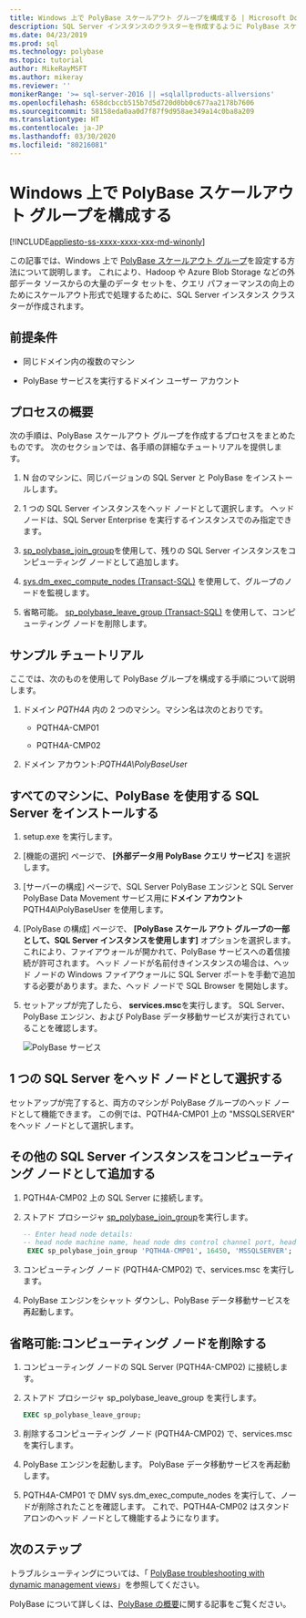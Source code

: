 ```yaml
---
title: Windows 上で PolyBase スケールアウト グループを構成する | Microsoft Docs
description: SQL Server インスタンスのクラスターを作成するように PolyBase スケールアウト グループを設定します。 これにより、外部ソースからの大規模なデータ セットのクエリ パフォーマンスが向上します。
ms.date: 04/23/2019
ms.prod: sql
ms.technology: polybase
ms.topic: tutorial
author: MikeRayMSFT
ms.author: mikeray
ms.reviewer: ''
monikerRange: '>= sql-server-2016 || =sqlallproducts-allversions'
ms.openlocfilehash: 658dcbccb515b7d5d720d0bb0c677aa2178b7606
ms.sourcegitcommit: 58158eda0aa0d7f87f9d958ae349a14c0ba8a209
ms.translationtype: HT
ms.contentlocale: ja-JP
ms.lasthandoff: 03/30/2020
ms.locfileid: "80216081"
---
```

# <a name="configure-polybase-scale-out-groups-on-windows"></a>Windows 上で PolyBase スケールアウト グループを構成する

[!INCLUDE[appliesto-ss-xxxx-xxxx-xxx-md-winonly](../../includes/appliesto-ss-xxxx-xxxx-xxx-md-winonly.md)]

この記事では、Windows 上で [PolyBase スケールアウト グループ](polybase-scale-out-groups.md)を設定する方法について説明します。 これにより、Hadoop や Azure Blob Storage などの外部データ ソースからの大量のデータ セットを、クエリ パフォーマンスの向上のためにスケールアウト形式で処理するために、SQL Server インスタンス クラスターが作成されます。

## <a name="prerequisites"></a>前提条件
  
- 同じドメイン内の複数のマシン  
  
- PolyBase サービスを実行するドメイン ユーザー アカウント  
  
## <a name="process-overview"></a>プロセスの概要

次の手順は、PolyBase スケールアウト グループを作成するプロセスをまとめたものです。 次のセクションでは、各手順の詳細なチュートリアルを提供します。
  
1. N 台のマシンに、同じバージョンの SQL Server と PolyBase をインストールします。
  
2. 1 つの SQL Server インスタンスをヘッド ノードとして選択します。 ヘッド ノードは、SQL Server Enterprise を実行するインスタンスでのみ指定できます。
  
3. [sp_polybase_join_group](../../relational-databases/system-stored-procedures/polybase-stored-procedures-sp-polybase-join-group.md)を使用して、残りの SQL Server インスタンスをコンピューティング ノードとして追加します。

4. [sys.dm_exec_compute_nodes &#40;Transact-SQL&#41;](../../relational-databases/system-dynamic-management-views/sys-dm-exec-compute-nodes-transact-sql.md) を使用して、グループのノードを監視します。

5. 省略可能。 [sp_polybase_leave_group &#40;Transact-SQL&#41;](../../relational-databases/system-stored-procedures/polybase-stored-procedures-sp-polybase-leave-group.md) を使用して、コンピューティング ノードを削除します。

## <a name="example-walk-through"></a>サンプル チュートリアル

ここでは、次のものを使用して PolyBase グループを構成する手順について説明します。  
  
1. ドメイン *PQTH4A* 内の 2 つのマシン。マシン名は次のとおりです。  
  
   - PQTH4A-CMP01  
  
   - PQTH4A-CMP02  
  
2. ドメイン アカウント:*PQTH4A\PolyBaseUse*r  

## <a name="install-sql-server-with-polybase-on-all-machines"></a>すべてのマシンに、PolyBase を使用する SQL Server をインストールする

1. setup.exe を実行します。
  
2. [機能の選択] ページで、 **[外部データ用 PolyBase クエリ サービス]** を選択します。
  
3. [サーバーの構成] ページで、SQL Server PolyBase エンジンと SQL Server PolyBase Data Movement サービス用に**ドメイン アカウント** PQTH4A\PolyBaseUser を使用します。
  
4. [PolyBase の構成] ページで、 **[PolyBase スケール アウト グループの一部として、SQL Server インスタンスを使用します]** オプションを選択します。 これにより、ファイアウォールが開かれて、PolyBase サービスへの着信接続が許可されます。 ヘッド ノードが名前付きインスタンスの場合は、ヘッド ノードの Windows ファイアウォールに SQL Server ポートを手動で追加する必要があります。また、ヘッド ノードで SQL Browser を開始します。
  
5. セットアップが完了したら、 **services.msc**を実行します。 SQL Server、PolyBase エンジン、および PolyBase データ移動サービスが実行されていることを確認します。
  
   ![PolyBase サービス](../../relational-databases/polybase/media/polybase-services.png "PolyBase サービス")  
  
## <a name="select-one-sql-server-as-head-node"></a>1 つの SQL Server をヘッド ノードとして選択する  
  
セットアップが完了すると、両方のマシンが PolyBase グループのヘッド ノードとして機能できます。 この例では、PQTH4A-CMP01 上の "MSSQLSERVER" をヘッド ノードとして選択します。
  
## <a name="add-other-sql-server-instances-as-compute-nodes"></a>その他の SQL Server インスタンスをコンピューティング ノードとして追加する  
  
1. PQTH4A-CMP02 上の SQL Server に接続します。
  
2. ストアド プロシージャ [sp_polybase_join_group](../../relational-databases/system-stored-procedures/polybase-stored-procedures-sp-polybase-join-group.md)を実行します。

   ```sql
   -- Enter head node details:
   -- head node machine name, head node dms control channel port, head node sql server name  
    EXEC sp_polybase_join_group 'PQTH4A-CMP01', 16450, 'MSSQLSERVER';
   ```  

3. コンピューティング ノード (PQTH4A-CMP02) で、services.msc を実行します。
  
4. PolyBase エンジンをシャット ダウンし、PolyBase データ移動サービスを再起動します。
  
## <a name="optional-remove-a-compute-node"></a>省略可能:コンピューティング ノードを削除する  
  
1. コンピューティング ノードの SQL Server (PQTH4A-CMP02) に接続します。
  
2. ストアド プロシージャ sp_polybase_leave_group を実行します。
  
    ```sql  
    EXEC sp_polybase_leave_group;  
    ```  
  
3. 削除するコンピューティング ノード (PQTH4A-CMP02) で、services.msc を実行します。
  
4. PolyBase エンジンを起動します。 PolyBase データ移動サービスを再起動します。
  
5. PQTH4A-CMP01 で DMV sys.dm_exec_compute_nodes を実行して、ノードが削除されたことを確認します。 これで、PQTH4A-CMP02 はスタンドアロンのヘッド ノードとして機能するようになります。  
  
## <a name="next-steps"></a>次のステップ  

トラブルシューティングについては、「 [PolyBase troubleshooting with dynamic management views](https://msdn.microsoft.com/library/ce9078b7-a750-4f47-b23e-90b83b783d80)」を参照してください。
  
PolyBase について詳しくは、[PolyBase の概要](../../relational-databases/polybase/polybase-guide.md)に関する記事をご覧ください。
